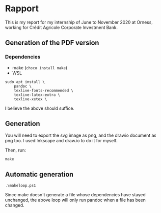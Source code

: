 # Rapport

This is my report for my internship of June to November 2020 at Orness, working for Crédit Agricole Corporate Investment Bank.

## Generation of the PDF version

### Dependencies

- make (`choco install make`)
- WSL

```
sudo apt install \
    pandoc \
    texlive-fonts-recommended \
    texlive-latex-extra \
    texlive-xetex \
```

I believe the above should suffice.

## Generation

You will need to export the svg image as png, and the drawio document as png too. I used Inkscape and draw.io to do it for myself.

Then, run:

```
make
```

## Automatic generation

```
.\makeloop.ps1
```

Since make doesn't generate a file whose dependencies have stayed unchanged, the above loop will only run pandoc when a file has been changed.
